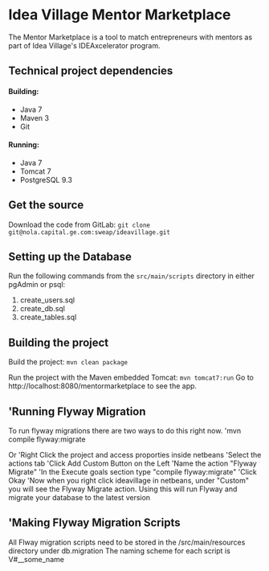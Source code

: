 Idea Village Mentor Marketplace
===============================
The Mentor Marketplace is a tool to match entrepreneurs with mentors as part of Idea Village's IDEAxcelerator program.

Technical project dependencies
------------------------------
#### Building:
- Java 7
- Maven 3
- Git

#### Running:
- Java 7
- Tomcat 7
- PostgreSQL 9.3

Get the source
--------------
Download the code from GitLab:
`git clone git@nola.capital.ge.com:sweap/ideavillage.git`

Setting up the Database
-----------------------
Run the following commands from the `src/main/scripts` directory in either pgAdmin or psql:
1. create_users.sql
2. create_db.sql
3. create_tables.sql

Building the project
--------------------
Build the project:
`mvn clean package`

Run the project with the Maven embedded Tomcat:
`mvn tomcat7:run`
Go to http://localhost:8080/mentormarketplace to see the app.

'Running Flyway Migration
------------------------
To run flyway migrations there are two ways to do this right now.
'mvn compile flyway:migrate

Or
'Right Click the project and access proporties inside netbeans
'Select the actions tab
'Click Add Custom Button on the Left
'Name the action "Flyway Migrate"
'In the Execute goals section type "compile flyway:migrate"
'Click Okay
'Now when you right click ideavillage in netbeans, under "Custom" you will see the Flyway Migrate action.  Using this will run Flyway and migrate your database to the latest version

'Making Flyway Migration Scripts
--------------------------------
All Flway migration scripts need to be stored in the /src/main/resources directory under db.migration
The naming scheme for each script is V#__some_name
